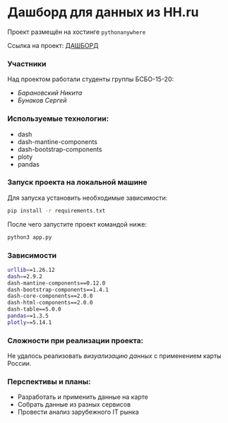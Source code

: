 # Дашборд для данных из HH.ru

Проект размещён на хостинге ```pythonanywhere```

Ссылка на проект: [ДАШБОРД](http://bunakovsa.pythonanywhere.com/page1)

### Участники
Над проектом работали студенты группы БСБО-15-20:
* _Барановский Никита_
* _Бунаков Сергей_

### Используемые технологии:
 * dash
 * dash-mantine-components
 * dash-bootstrap-components
 * ploty
 * pandas

### Запуск проекта на локальной машине
Для запуска установить необходимые зависимости:
``` bash
pip install -r requirements.txt
```
После чего запустите проект командой ниже:
``` bash
python3 app.py
```

### Зависимости

```bash
urllib==1.26.12
dash==2.9.2
dash-mantine-components==0.12.0
dash-bootstrap-components==1.4.1
dash-core-components==2.0.0
dash-html-components==2.0.0
dash-table==5.0.0
pandas==1.3.5
plotly==5.14.1
```

### Сложности при реализации проекта:

Не удалось реализовать _визуализацию_ _данных_ с применением карты России.

### Перспективы и планы:
* Разработать и применить данные на карте
* Собрать данные из разных сервисов
* Провести анализ зарубежного IT рынка